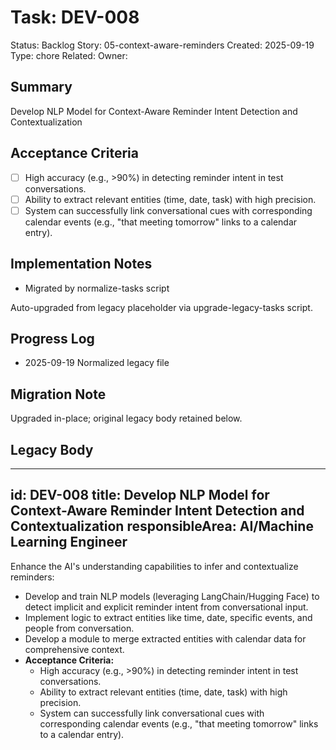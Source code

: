 # Task: DEV-008
Status: Backlog
Story: 05-context-aware-reminders
Created: 2025-09-19
Type: chore
Related:
Owner:

## Summary
Develop NLP Model for Context-Aware Reminder Intent Detection and Contextualization

## Acceptance Criteria
- [ ] High accuracy (e.g., >90%) in detecting reminder intent in test conversations.
- [ ] Ability to extract relevant entities (time, date, task) with high precision.
- [ ] System can successfully link conversational cues with corresponding calendar events (e.g., "that meeting tomorrow" links to a calendar entry).

## Implementation Notes
- Migrated by normalize-tasks script

Auto-upgraded from legacy placeholder via upgrade-legacy-tasks script.

## Progress Log
- 2025-09-19 Normalized legacy file

## Migration Note
Upgraded in-place; original legacy body retained below.

## Legacy Body
---
id: DEV-008
title: Develop NLP Model for Context-Aware Reminder Intent Detection and Contextualization
responsibleArea: AI/Machine Learning Engineer
---
Enhance the AI's understanding capabilities to infer and contextualize reminders:
*   Develop and train NLP models (leveraging LangChain/Hugging Face) to detect implicit and explicit reminder intent from conversational input.
*   Implement logic to extract entities like time, date, specific events, and people from conversation.
*   Develop a module to merge extracted entities with calendar data for comprehensive context.
*   **Acceptance Criteria:**
    *   High accuracy (e.g., >90%) in detecting reminder intent in test conversations.
    *   Ability to extract relevant entities (time, date, task) with high precision.
    *   System can successfully link conversational cues with corresponding calendar events (e.g., "that meeting tomorrow" links to a calendar entry).